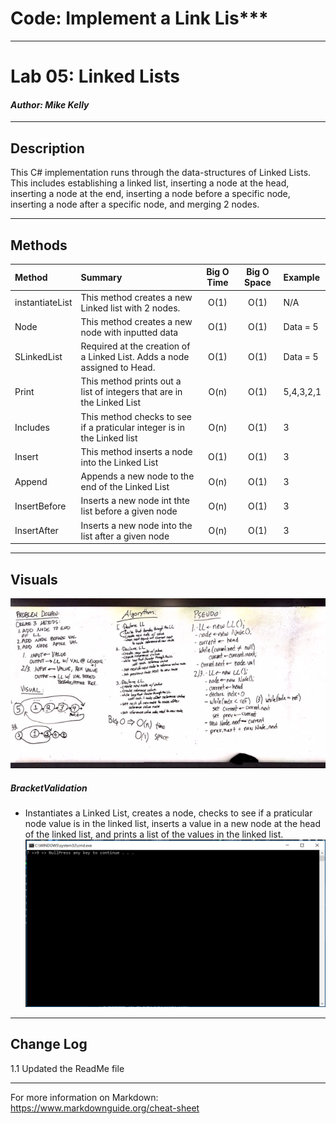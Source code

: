 # Code: Implement a Link Lis***
------------------------------

# Lab 05: Linked Lists
#### *Author: Mike Kelly*

------------------------------

## Description

This C# implementation runs through the data-structures of Linked Lists.  This includes establishing a linked list, inserting a node at the head, inserting a node at the end, inserting a node before a specific node, inserting a node after a specific node, and merging 2 nodes.

------------------------------

## Methods

| Method | Summary | Big O Time | Big O Space | Example | 
| :----------- | :----------- | :-------------: | :-------------: | :----------- |
| instantiateList | This method creates a new Linked list with 2 nodes. | O(1) | O(1) | N/A |
| Node | This method creates a new node with inputted data| O(1) | O(1) | Data = 5 |
| SLinkedList | Required at the creation of a Linked List.  Adds a node assigned to Head.| O(1) | O(1) | Data = 5 |
| Print | This method prints out a list of integers that are in the Linked List| O(n) | O(1) | 5,4,3,2,1 |
| Includes | This method checks to see if a praticular integer is in the Linked list| O(n) | O(1) | 3 |
| Insert | This method inserts a node into the Linked List| O(1) | O(1) | 3 |
| Append | Appends a new node to the end of the Linked List | O(n) | O(1) | 3 |
| InsertBefore | Inserts a new node int thte list before a given node | O(n) | O(1) | 3 |
| InsertAfter | Inserts a new node into the list after a given node | O(n) | O(1) | 3 |


------------------------------

## Visuals
![Image 1](Assets/Chal06Whiteboard.jpg)
##### BracketValidation
* Instantiates a Linked List, creates a node, checks to see if a praticular node value is in the linked list, inserts a value in a new node at the head of the linked list, and prints a list of the values in the linked list.
![Image 1](Assets/PrintMethod.PNG)

------------------------------

## Change Log
1.1 Updated the ReadMe file

------------------------------

For more information on Markdown: https://www.markdownguide.org/cheat-sheet
